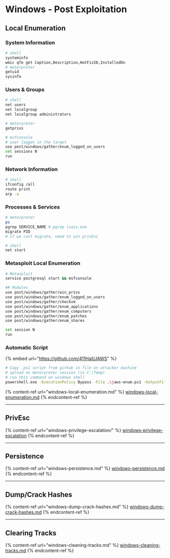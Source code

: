 # Windows - Post Exploitation



## Local Enumeration

### System Information

```bash
# shell
systeminfo
wmic qfe get Caption,Description,HotFixID,InstalledOn
# meterpreter
getuid
sysinfo
```

### Users & Groups

```bash
# shell
net users
net localgroup
net localgroup administrators

# meterpreter
getprivs

# msfconsole
# user loggen in the target
use post/windows/gather/enum_logged_on_users
set sessions N
run
```

### Network Information

```bash
# shell
ifconfig /all
route print
arp -a
```

### Processes & Services

```bash
# meterpreter
ps
pgrep SERVICE_NAME # pgrep lsass.exe
migrate PID
# if we cant migrate, need to win privEsc

# shell
net start 
```

### Metasploit Local Enumeration

```bash
# Metasploit
service postgresql start && msfconsole

## Modules
use post/windows/gather/win_privs
use post/windows/gather/enum_logged_on_users
use post/windows/gather/checkvm
use post/windows/gather/enum_applications
use post/windows/gather/enum_computers
use post/windows/gather/enum_patches
use post/windows/gather/enum_shares

set session N
run
```

### Automatic Script

{% embed url="https://github.com/411Hall/JAWS" %}

```bash
# Copy .ps1 script from github in file on attacker machine
# upload on meterpreter session (in C:\Temp)
# run this command on windows shell
powershell.exe -ExecutionPolicy Bypass -File .\jaws-enum.ps1 -OutputFilename JAWS-Enum.txt
```

{% content-ref url="windows-local-enumeration.md" %}
[windows-local-enumeration.md](windows-local-enumeration.md)
{% endcontent-ref %}

***

## PrivEsc

{% content-ref url="windows-privilege-escalation/" %}
[windows-privilege-escalation](windows-privilege-escalation/)
{% endcontent-ref %}

***

## Persistence

{% content-ref url="windows-persistence.md" %}
[windows-persistence.md](windows-persistence.md)
{% endcontent-ref %}

***

## Dump/Crack Hashes

{% content-ref url="windows-dump-crack-hashes.md" %}
[windows-dump-crack-hashes.md](windows-dump-crack-hashes.md)
{% endcontent-ref %}

***

## Clearing Tracks

{% content-ref url="windows-cleaning-tracks.md" %}
[windows-cleaning-tracks.md](windows-cleaning-tracks.md)
{% endcontent-ref %}
